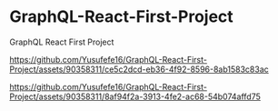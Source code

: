 # GraphQL-React-First-Project
GraphQL React First Project

https://github.com/Yusufefe16/GraphQL-React-First-Project/assets/90358311/ce5c2dcd-eb36-4f92-8596-8ab1583c83ac

https://github.com/Yusufefe16/GraphQL-React-First-Project/assets/90358311/8af94f2a-3913-4fe2-ac68-54b074affd75
